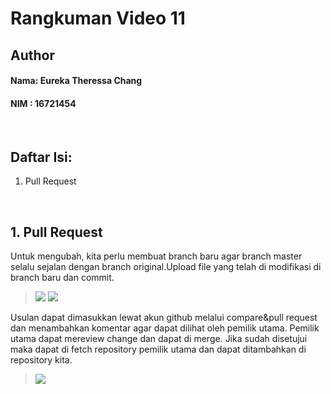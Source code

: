 # Rangkuman Video 11

## Author
#### Nama: Eureka Theressa Chang
#### NIM  : 16721454

<br>

## Daftar Isi:
1. Pull Request

<br>

## 1. Pull Request
Untuk mengubah, kita perlu membuat branch baru agar branch master selalu sejalan dengan branch original.Upload file yang telah di modifikasi di branch baru dan commit. 
>![](https://i.ibb.co/0CHyWnF/Screenshot-187.png)
>![](https://i.ibb.co/x7H8nPB/Screenshot-188.png)

Usulan dapat dimasukkan lewat akun github melalui compare&pull request dan menambahkan komentar agar dapat dilihat oleh pemilik utama. Pemilik utama dapat mereview change dan dapat di merge. Jika sudah disetujui maka dapat di fetch repository pemilik utama dan dapat ditambahkan di repository kita.
    
>![](https://i.ibb.co/pP8Fvqb/Screenshot-189.png)
